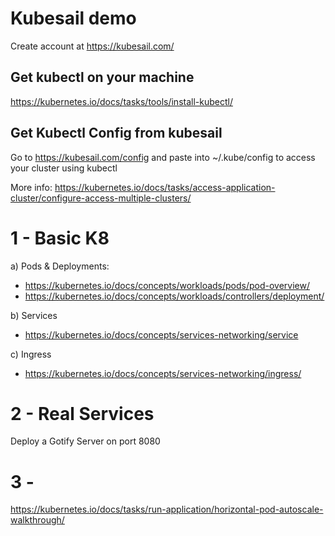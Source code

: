 # Kubesail demo

Create account at https://kubesail.com/

## Get kubectl on your machine

https://kubernetes.io/docs/tasks/tools/install-kubectl/

## Get Kubectl Config from kubesail

Go to https://kubesail.com/config and paste into ~/.kube/config to access your cluster using kubectl

More info: https://kubernetes.io/docs/tasks/access-application-cluster/configure-access-multiple-clusters/


# 1 - Basic K8

a) Pods & Deployments:
  - https://kubernetes.io/docs/concepts/workloads/pods/pod-overview/
  - https://kubernetes.io/docs/concepts/workloads/controllers/deployment/

b) Services
  - https://kubernetes.io/docs/concepts/services-networking/service

c) Ingress
  - https://kubernetes.io/docs/concepts/services-networking/ingress/

# 2 - Real Services

Deploy a Gotify Server on port 8080

# 3 -



https://kubernetes.io/docs/tasks/run-application/horizontal-pod-autoscale-walkthrough/
